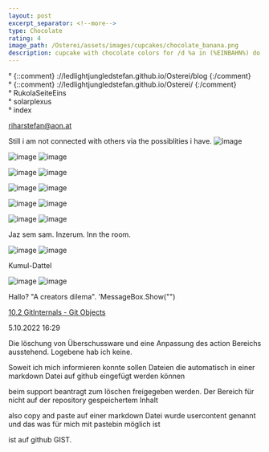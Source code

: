 ```yaml
---
layout: post
excerpt_separator: <!--more-->
type: Chocolate
rating: 4
image_path: /Osterei/assets/images/cupcakes/chocolate_banana.png
description: cupcake with chocolate colors for /d %a in (%EINBAHN%) do dir /b %a
---
```

° {::comment} ://ledlightjungledstefan.github.io/Osterei/blog {:/comment}
<br>
° {::comment} ://ledlightjungledstefan.github.io/Osterei/ {:/comment}
<br>
° RukolaSeiteEins
<br>
° solarplexus
<br>
° index

riharstefan@aon.at

Still i am not connected with others via the possiblities i have.
![image](https://user-images.githubusercontent.com/75255909/194749815-41b3696f-83d0-4672-b339-3c2de4160a41.png)

![image](https://user-images.githubusercontent.com/75255909/194750813-e38c35dd-7d6a-45bd-a1af-0c0e6c9a39da.png)
![image](https://user-images.githubusercontent.com/75255909/194751608-7dbec0c9-911a-4e55-8fb7-c5608d3cebe9.png)

![image](https://user-images.githubusercontent.com/75255909/194752025-56c6955e-8b21-4074-aca8-469c1bb413d3.png)
![image](https://user-images.githubusercontent.com/75255909/194752617-4cd9c47f-5a4a-44f9-916d-988f78427d63.png)

![image](https://user-images.githubusercontent.com/75255909/194752880-ee3f8240-2551-4d3e-91c8-ce6448d4af2a.png)
![image](https://user-images.githubusercontent.com/75255909/194753235-f07f79f2-002e-40c6-97fd-7ff8ef48d5af.png)

![image](https://user-images.githubusercontent.com/75255909/194753397-5c2bcc8b-3ff0-4aab-b37e-7e909a4ce077.png)
![image](https://user-images.githubusercontent.com/75255909/194753816-fb1b85c5-de34-4b7f-992a-5dfc1a859c79.png)

![image](https://user-images.githubusercontent.com/75255909/194754119-51157378-5f3e-4c33-a07a-b1e778f80abb.png)
![image](https://user-images.githubusercontent.com/75255909/194754356-d186d799-d418-43d4-9e97-b0ad8d7d4ed3.png)

Jaz sem sam. Inzerum. Inn the room.

![image](https://user-images.githubusercontent.com/75255909/193558846-d34c296f-3cbe-4566-9606-21305235cf31.png)
![image](https://user-images.githubusercontent.com/75255909/193559632-14f0cf35-3417-4bdf-a505-685634ea8ce4.png)

Kumul-Dattel
<br>

![image](https://user-images.githubusercontent.com/75255909/193556849-671685b7-aa5c-4994-8633-4ca0d7457d38.png)
![image](https://user-images.githubusercontent.com/75255909/193557449-d51498da-e02c-45a9-ba3c-2dcda80a95db.png)

Hallo? "A creators dilema".
'MessageBox.Show("")

[10.2 GitInternals - Git Objects](https://git-scm.com/book/en/v2/Git-Internals-Git-Objects)

5.10.2022
16:29

Die löschung von Überschussware und eine Anpassung des action
Bereichs ausstehend. Logebene hab ich keine.

Soweit ich mich informieren konnte sollen Dateien die automatisch
in einer markdown Datei auf github eingefügt werden können

beim support beantragt zum löschen freigegeben werden.
Der Bereich für nicht auf der repository gespeichertem Inhalt

also copy and paste auf einer markdown Datei wurde usercontent
genannt und das was für mich mit pastebin möglich ist

ist auf github GIST.
